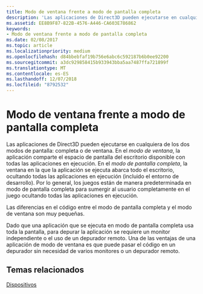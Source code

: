 ```yaml
---
title: Modo de ventana frente a modo de pantalla completa
description: 'Las aplicaciones de Direct3D pueden ejecutarse en cualquiera de los dos modos de pantalla: completa o de ventana.'
ms.assetid: EE8B9F87-822B-4576-A446-CA603E786862
keywords:
- Modo de ventana frente a modo de pantalla completa
ms.date: 02/08/2017
ms.topic: article
ms.localizationpriority: medium
ms.openlocfilehash: d84bbebfaf19b756e6abc6c592187b6b0ee92200
ms.sourcegitcommit: a3dc929858415b933943bba5aa7487ffa721899f
ms.translationtype: MT
ms.contentlocale: es-ES
ms.lasthandoff: 12/07/2018
ms.locfileid: "8792532"
---
```

# <a name="span-iddirect3dconceptswindowedvsfull-screenmodespanwindowed-vs-full-screen-mode"></a><span id="direct3dconcepts.windowed_vs__full-screen_mode"></span>Modo de ventana frente a modo de pantalla completa


Las aplicaciones de Direct3D pueden ejecutarse en cualquiera de los dos modos de pantalla: completa o de ventana. En el *modo de ventana*, la aplicación comparte el espacio de pantalla del escritorio disponible con todas las aplicaciones en ejecución. En el *modo de pantalla completa*, la ventana en la que la aplicación se ejecuta abarca todo el escritorio, ocultando todas las aplicaciones en ejecución (incluido el entorno de desarrollo). Por lo general, los juegos están de manera predeterminada en modo de pantalla completa para sumergir al usuario completamente en el juego ocultando todas las aplicaciones en ejecución.

Las diferencias en el código entre el modo de pantalla completa y el modo de ventana son muy pequeñas.

Dado que una aplicación que se ejecuta en modo de pantalla completa usa toda la pantalla, para depurar la aplicación se requiere un monitor independiente o el uso de un depurador remoto. Una de las ventajas de una aplicación de modo de ventana es que puede pasar el código en un depurador sin necesidad de varios monitores o un depurador remoto.

## <a name="span-idrelated-topicsspanrelated-topics"></a><span id="related-topics"></span>Temas relacionados


[Dispositivos](devices.md)

 

 




